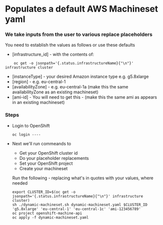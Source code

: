 # Populates a default AWS Machineset yaml 
### We take inputs from the user to various replace placeholders  
You need to establish the values as follows or use these defaults
- [infrastructure_id] - with the contents of:
```
    oc get -o jsonpath='{.status.infrastructureName}{"\n"}' infrastructure cluster
```
- [instanceType] - your desired Amazon instance type e.g. g5.8xlarge
- [region] - e.g. eu-central-1
- [availabilityZone] - e.g. eu-central-1a (make this the same availabilityZone as an existing machineset)
- [ami-id] - You will need to get this - (make this the same ami as appears in an existing machineset)


### Steps
 -  Login to OpenShift
    ```
    oc login ----
    ```
 -  Next we'll run commeands to 
    - Get your OpenShift cluster id
    - Do your placeholder replacements
    - Set your OpenShift project
    - Create your machineset

    Run the following - replacing what's in quotes with your values, where needed
    ```
    export CLUSTER_ID=$(oc get -o jsonpath='{.status.infrastructureName}{"\n"}' infrastructure cluster)
    sh ./dynamic-machineset.sh dynamic-machineset.yaml $CLUSTER_ID 'g5.8xlarge' 'eu-central-1' 'eu-central-1c' 'ami-123456789'
    oc project openshift-machine-api
    oc apply -f dynamic-machineset.yaml
    ```    